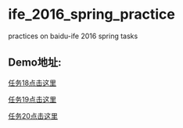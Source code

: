 # ife_2016_spring_practice
practices on baidu-ife 2016 spring tasks

## Demo地址:

[任务18点击这里](http://irongit.github.io/task18.html)

[任务19点击这里](http://irongit.github.io/task19.html)

[任务20点击这里](http://irongit.github.io/task20.html)
